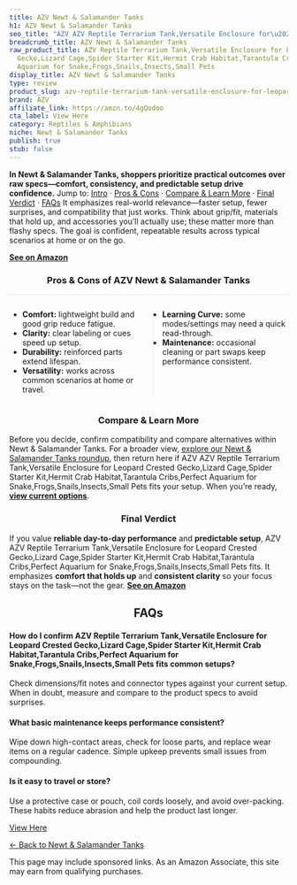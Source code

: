 ```yaml
---
title: AZV Newt & Salamander Tanks
h1: AZV Newt & Salamander Tanks
seo_title: "AZV AZV Reptile Terrarium Tank,Versatile Enclosure for\u2026"
breadcrumb_title: AZV Newt & Salamander Tanks
raw_product_title: AZV Reptile Terrarium Tank,Versatile Enclosure for Leopard Crested
  Gecko,Lizard Cage,Spider Starter Kit,Hermit Crab Habitat,Tarantula Cribs,Perfect
  Aquarium for Snake,Frogs,Snails,Insects,Small Pets
display_title: AZV Newt & Salamander Tanks
type: review
product_slug: azv-reptile-terrarium-tank-versatile-enclosure-for-leopard-crested-geck-026ba54c
brand: AZV
affiliate_link: https://amzn.to/4gQodoo
cta_label: View Here
category: Reptiles & Amphibians
niche: Newt & Salamander Tanks
publish: true
stub: false
---
```


<div id="intro" class="full-width"><p><strong>In Newt & Salamander Tanks, shoppers prioritize practical outcomes over raw specs&mdash;comfort, consistency, and predictable setup drive confidence.</strong> Jump to: <a href="#intro">Intro</a> · <a href="#pros-cons">Pros &amp; Cons</a> · <a href="#compare-more">Compare &amp; Learn More</a> · <a href="#verdict">Final Verdict</a> · <a href="#faqs">FAQs</a> It emphasizes real-world relevance&mdash;faster setup, fewer surprises, and compatibility that just works. Think about grip/fit, materials that hold up, and accessories you’ll actually use; these matter more than flashy specs. The goal is confident, repeatable results across typical scenarios at home or on the go.</p><p><a href="https://amzn.to/4gQodoo" rel="nofollow sponsored noopener" target="_blank"><strong>See on Amazon</strong></a></p></div>
<h3 id="pros-cons" style="text-align:center;">Pros &amp; Cons of AZV Newt & Salamander Tanks</h3>
<div class="pc-grid" style="display:grid;grid-template-columns:1fr 1fr;gap:16px;border-top:1px solid #e5e7eb;padding-top:12px;">
  <ul>
    <li><strong>Comfort:</strong> lightweight build and good grip reduce fatigue.</li>
    <li><strong>Clarity:</strong> clear labeling or cues speed up setup.</li>
    <li><strong>Durability:</strong> reinforced parts extend lifespan.</li>
    <li><strong>Versatility:</strong> works across common scenarios at home or travel.</li>
  </ul>
  <ul style="border-left:1px solid #e5e7eb;padding-left:16px;">
    <li><strong>Learning Curve:</strong> some modes/settings may need a quick read-through.</li>
    <li><strong>Maintenance:</strong> occasional cleaning or part swaps keep performance consistent.</li>
  </ul>
</div>


<h3 id="compare-more" style="text-align:center;">Compare &amp; Learn More</h3>
<p>Before you decide, confirm compatibility and compare alternatives within Newt & Salamander Tanks. For a broader view, <a href="#">explore our Newt & Salamander Tanks roundup</a>, then return here if AZV AZV Reptile Terrarium Tank,Versatile Enclosure for Leopard Crested Gecko,Lizard Cage,Spider Starter Kit,Hermit Crab Habitat,Tarantula Cribs,Perfect Aquarium for Snake,Frogs,Snails,Insects,Small Pets fits your setup. When you’re ready, <a href="https://amzn.to/4gQodoo" rel="nofollow sponsored noopener" target="_blank"><strong>view current options</strong></a>.</p>

<h3 id="verdict" style="text-align:center;">Final Verdict</h3>
<p>If you value <strong>reliable day-to-day performance</strong> and <strong>predictable setup</strong>, AZV AZV Reptile Terrarium Tank,Versatile Enclosure for Leopard Crested Gecko,Lizard Cage,Spider Starter Kit,Hermit Crab Habitat,Tarantula Cribs,Perfect Aquarium for Snake,Frogs,Snails,Insects,Small Pets fits. It emphasizes <strong>comfort that holds up</strong> and <strong>consistent clarity</strong> so your focus stays on the task&mdash;not the gear. <a href="https://amzn.to/4gQodoo" rel="nofollow sponsored noopener" target="_blank"><strong>See on Amazon</strong></a></p>

<h2 id="faqs" style="text-align:center;">FAQs</h2>
<h4><strong>How do I confirm AZV Reptile Terrarium Tank,Versatile Enclosure for Leopard Crested Gecko,Lizard Cage,Spider Starter Kit,Hermit Crab Habitat,Tarantula Cribs,Perfect Aquarium for Snake,Frogs,Snails,Insects,Small Pets fits common setups?</strong></h4>
<p>Check dimensions/fit notes and connector types against your current setup. When in doubt, measure and compare to the product specs to avoid surprises.</p>
<h4><strong>What basic maintenance keeps performance consistent?</strong></h4>
<p>Wipe down high-contact areas, check for loose parts, and replace wear items on a regular cadence. Simple upkeep prevents small issues from compounding.</p>
<h4><strong>Is it easy to travel or store?</strong></h4>
<p>Use a protective case or pouch, coil cords loosely, and avoid over-packing. These habits reduce abrasion and help the product last longer.</p>

<p><a class="btn" href="https://amzn.to/4gQodoo" target="_blank" rel="nofollow sponsored noopener">View Here</a></p>
<p><a href="/roundups/reptiles-amphibians/newt-salamander-tanks/">← Back to Newt & Salamander Tanks</a></p>
<aside class="disclosure">This page may include sponsored links. As an Amazon Associate, this site may earn from qualifying purchases.</aside>
